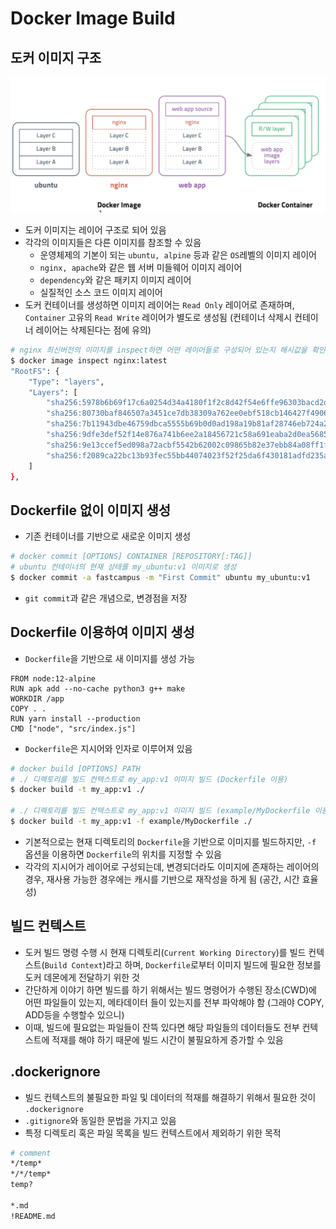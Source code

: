 # Docker Image Build

## 도커 이미지 구조

![images/image_build/1.png](images/image_build/1.png)

- 도커 이미지는 레이어 구조로 되어 있음
- 각각의 이미지들은 다른 이미지를 참조할 수 있음
  - 운영체제의 기본이 되는 `ubuntu, alpine` 등과 같은 `OS`레벨의 이미지 레이어
  - `nginx, apache`와 같은 웹 서버 미들웨어 이미지 레이어
  - `dependency`와 같은 패키지 이미지 레이어
  - 실질적인 소스 코드 이미지 레이어
- 도커 컨테이너를 생성하면 이미지 레이어는 `Read Only` 레이어로 존재하며, `Container` 고유의 `Read Write` 레이어가 별도로 생성됨 (컨테이너 삭제시 컨테이너 레이어는 삭제된다는 점에 유의)

```bash
# nginx 최신버전의 이미지를 inspect하면 어떤 레이어들로 구성되어 있는지 해시값을 확인할 수 있음
$ docker image inspect nginx:latest
"RootFS": {
    "Type": "layers",
    "Layers": [
        "sha256:5978b6b69f17c6a0254d34a4180f1f2c8d42f54e6ffe96303bacd2db8e30955d",
        "sha256:80730baf846507a3451ce7db38309a762ee0ebf518cb146427f49068af5f70f3",
        "sha256:7b11943dbe46759dbca5555b69b0d0ad198a19b81af28746eb724a2a74ba4cb1",
        "sha256:9dfe3def52f14e876a741b6ee2a18456721c58a691eaba2d0ea56855655c8dc5",
        "sha256:9e13ccef5ed098a72acbf5542b62002c09865b82e37ebb84a08ff1f79f1df619",
        "sha256:f2089ca22bc13b93fec55bb44074023f52f25da6f430181adfd235a88d381eff"
    ]
},
```

## Dockerfile 없이 이미지 생성

- 기존 컨테이너를 기반으로 새로운 이미지 생성

```bash
# docker commit [OPTIONS] CONTAINER [REPOSITORY[:TAG]]
# ubuntu 컨테이너의 현재 상태를 my_ubuntu:v1 이미지로 생성
$ docker commit -a fastcampus -m "First Commit" ubuntu my_ubuntu:v1
```

- `git commit`과 같은 개념으로, 변경점을 저장

## Dockerfile 이용하여 이미지 생성

- `Dockerfile`을 기반으로 새 이미지를 생성 가능

```docker
FROM node:12-alpine
RUN apk add --no-cache python3 g++ make
WORKDIR /app
COPY . .
RUN yarn install --production
CMD ["node", "src/index.js"]
```

- `Dockerfile`은 지시어와 인자로 이루어져 있음

```bash
# docker build [OPTIONS] PATH
# ./ 디렉토리를 빌드 컨텍스트로 my_app:v1 이미지 빌드 (Dockerfile 이용)
$ docker build -t my_app:v1 ./

# ./ 디렉토리를 빌드 컨텍스트로 my_app:v1 이미지 빌드 (example/MyDockerfile 이용)
$ docker build -t my_app:v1 -f example/MyDockerfile ./
```

- 기본적으로는 현재 디렉토리의 `Dockerfile`을 기반으로 이미지를 빌드하지만, `-f` 옵션을 이용하면 `Dockerfile`의 위치를 지정할 수 있음
- 각각의 지시어가 레이어로 구성되는데, 변경되더라도 이미지에 존재하는 레이어의 경우, 재사용 가능한 경우에는 캐시를 기반으로 재작성을 하게 됨 (공간, 시간 효율성)

## 빌드 컨텍스트

- 도커 빌드 명령 수행 시 현재 디렉토리(`Current Working Directory`)를 빌드 컨텍스트(`Build Context`)라고 하며, `Dockerfile`로부터 이미지 빌드에 필요한 정보를 도커 데몬에게 전달하기 위한 것
- 간단하게 이야기 하면 빌드를 하기 위해서는 빌드 명령어가 수행된 장소(CWD)에 어떤 파일들이 있는지, 메타데이터 들이 있는지를 전부 파악해야 함 (그래야 COPY, ADD등을 수행할수 있으니)
- 이때, 빌드에 필요없는 파일들이 잔뜩 있다면 해당 파일들의 데이터들도 전부 컨텍스트에 적재를 해야 하기 때문에 빌드 시간이 불필요하게 증가할 수 있음

## .dockerignore

- 빌드 컨텍스트의 불필요한 파일 및 데이터의 적재를 해결하기 위해서 필요한 것이 `.dockerignore`
- `.gitignore`와 동일한 문법을 가지고 있음
- 특정 디렉토리 혹은 파일 목록을 빌드 컨텍스트에서 제외하기 위한 목적

```bash
# comment
*/temp*
*/*/temp*
temp?

*.md
!README.md
```
